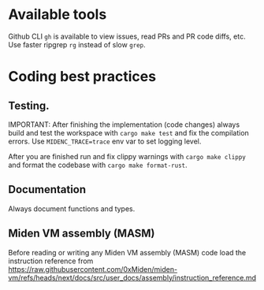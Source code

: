# Available tools

Github CLI `gh` is available to view issues, read PRs and PR code diffs, etc.
Use faster ripgrep `rg` instead of slow `grep`.

# Coding best practices

## Testing. 

IMPORTANT: After finishing the implementation (code changes) always build and
test the workspace with `cargo make test` and fix the compilation errors. Use
`MIDENC_TRACE=trace` env var to set logging level.

After you are finished run and fix clippy warnings with `cargo make clippy` and format the
codebase with `cargo make format-rust`.

## Documentation

Always document functions and types.

## Miden VM assembly (MASM)

Before reading or writing any Miden VM assembly (MASM) code load the instruction reference from https://raw.githubusercontent.com/0xMiden/miden-vm/refs/heads/next/docs/src/user_docs/assembly/instruction_reference.md
